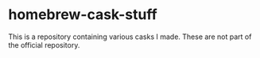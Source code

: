 # homebrew-cask-stuff

This is a repository containing various casks I made. These are not part of the official repository.
